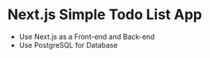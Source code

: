 # Next.js Simple Todo List App

- Use Next.js as a Front-end and Back-end
- Use PostgreSQL for Database
